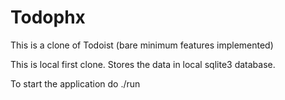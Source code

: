 # Todophx

This is a clone of Todoist (bare minimum features implemented)

This is local first clone. Stores the data in local sqlite3 database.

To start the application do ./run

